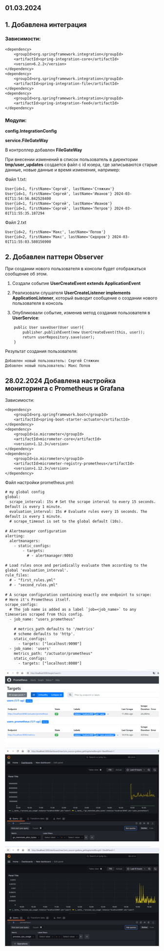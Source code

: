 

## 01.03.2024 
## 1. Добавлена интеграция
### Зависимости:

```
<dependency>
    <groupId>org.springframework.integration</groupId>
    <artifactId>spring-integration-core</artifactId>
    <version>6.2.2</version>
</dependency>
<dependency>
    <groupId>org.springframework.integration</groupId>
    <artifactId>spring-integration-file</artifactId>
</dependency>
<dependency>
	<groupId>org.springframework.integration</groupId>
	<artifactId>spring-integration-feed</artifactId>
</dependency>

```
### Модули:

**config.IntegrationConfig**

**service.FileGateWay**

В контроллер добавлен **FileGateWay**

При внесении изменений в список пользователь в директории **tmp/user_updates** создается файл с id юзера, где записываются старые данные, новые данные и время изменения, например:

Файл 1.txt:
```
User{id=1, firstName='Сергей', lastName='Стяжкин'}
User{id=1, firstName='Сергей', lastName='Иванов'} 2024-03-01T11:54:56.842528400
User{id=1, firstName='Сергей', lastName='Иванов'}
User{id=1, firstName='Сергей', lastName='Петров'} 2024-03-01T11:55:35.187294
```

Файл 2.txt
```
User{id=2, firstName='Макс', lastName='Попов'}
User{id=2, firstName='Макс', lastName='Сидоров'} 2024-03-01T11:55:03.580156900

```

## 2. Добавлен паттерн Observer
При создании нового пользователя в консоли будет отображаться сообщение об этом.

1) Создали событие **UserCreateEvent extends ApplicationEvent**

2) Реализовали слушателя **UserCreateListener implements ApplicationListener<UserCreateEvent>**, который выводит сообщение о создании нового пользователя в консоль

3) Опубликовали событие, изменив метод создания пользователя в **UserService**:
```
    public User saveUser(User user){
        publisher.publishEvent(new UserCreateEvent(this, user));
        return userRepository.save(user);
    }

```

Результат создания пользователя:
```
Добавлен новый пользователь: Сергей Стяжкин
Добавлен новый пользователь: Макс Попов
```


## 28.02.2024 Добавлена настройка мониторинга с Prometheus и Grafana

Зависимости:
```
<dependency>
    <groupId>org.springframework.boot</groupId>
    <artifactId>spring-boot-starter-actuator</artifactId>
</dependency>
<dependency>
    <groupId>io.micrometer</groupId>
    <artifactId>micrometer-core</artifactId>
    <version>1.12.3</version>
</dependency>
<dependency>
    <groupId>io.micrometer</groupId>
    <artifactId>micrometer-registry-prometheus</artifactId>
    <version>1.12.3</version>
</dependency>
```

Файл настройки prometheus.yml:
```
# my global config
global:
  scrape_interval: 15s # Set the scrape interval to every 15 seconds. Default is every 1 minute.
  evaluation_interval: 15s # Evaluate rules every 15 seconds. The default is every 1 minute.
  # scrape_timeout is set to the global default (10s).

# Alertmanager configuration
alerting:
  alertmanagers:
    - static_configs:
        - targets:
          # - alertmanager:9093

# Load rules once and periodically evaluate them according to the global 'evaluation_interval'.
rule_files:
  # - "first_rules.yml"
  # - "second_rules.yml"

# A scrape configuration containing exactly one endpoint to scrape:
# Here it's Prometheus itself.
scrape_configs:
  # The job name is added as a label `job=<job_name>` to any timeseries scraped from this config.
  - job_name: "users_prometheus"

    # metrics_path defaults to '/metrics'
    # scheme defaults to 'http'.
    static_configs:
      - targets: ["localhost:9090"]
  - job_name: 'users'
    metrics_path: "/actuator/prometheus"
    static_configs:
      - targets: ["localhost:8080"]

```

![Панель Prometheus](/picture/1.png)

![Метрики Grafana](/picture/2.png)

![Метрики Grafana](/picture/3.png)



